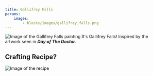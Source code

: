 ```yaml
---
title: Gallifrey Falls
params:
    images:
        - blocks/images/gallifrey_falls.png
---
```



![Image of the Gallifrey Falls painting](./images/gallifrey_falls.png)
It's Gallifrey Falls!
Inspired by the artwork seen in ***Day of The Doctor***.

## Crafting Recipe?

![Image of the recipe](./images/falls_recipe.png)
